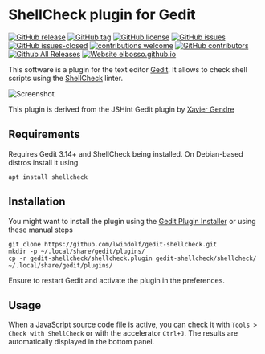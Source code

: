 ShellCheck plugin for Gedit
===========================
<!---
[![start with why](https://img.shields.io/badge/start%20with-why%3F-brightgreen.svg?style=flat)](http://www.ted.com/talks/simon_sinek_how_great_leaders_inspire_action)
--->
[![GitHub release](https://img.shields.io/github/release/elbosso/gedit-shellcheck/all.svg?maxAge=1)](https://GitHub.com/elbosso/gedit-shellcheck/releases/)
[![GitHub tag](https://img.shields.io/github/tag/elbosso/gedit-shellcheck.svg)](https://GitHub.com/elbosso/gedit-shellcheck/tags/)
[![GitHub license](https://img.shields.io/github/license/elbosso/gedit-shellcheck.svg)](https://github.com/elbosso/gedit-shellcheck/blob/master/LICENSE)
[![GitHub issues](https://img.shields.io/github/issues/elbosso/gedit-shellcheck.svg)](https://GitHub.com/elbosso/gedit-shellcheck/issues/)
[![GitHub issues-closed](https://img.shields.io/github/issues-closed/elbosso/gedit-shellcheck.svg)](https://GitHub.com/elbosso/gedit-shellcheck/issues?q=is%3Aissue+is%3Aclosed)
[![contributions welcome](https://img.shields.io/badge/contributions-welcome-brightgreen.svg?style=flat)](https://github.com/elbosso/gedit-shellcheck/issues)
[![GitHub contributors](https://img.shields.io/github/contributors/elbosso/gedit-shellcheck.svg)](https://GitHub.com/elbosso/gedit-shellcheck/graphs/contributors/)
[![Github All Releases](https://img.shields.io/github/downloads/elbosso/gedit-shellcheck/total.svg)](https://github.com/elbosso/gedit-shellcheck)
[![Website elbosso.github.io](https://img.shields.io/website-up-down-green-red/https/elbosso.github.io.svg)](https://elbosso.github.io/)


This software is a plugin for the text editor [Gedit][1]. It allows to check shell scripts using the [ShellCheck][2] linter.

![Screenshot](https://lzone.de/images/gedit-shellcheck.png)

This plugin is derived from the JSHint Gedit plugin by [Xavier Gendre][3]

Requirements
------------

Requires Gedit 3.14+ and ShellCheck being installed. On Debian-based distros install it using

```
apt install shellcheck
```

Installation
------------

You might want to install the plugin using the [Gedit Plugin Installer](https://github.com/lwindolf/gedit-plugininstaller) or using these manual steps

    git clone https://github.com/lwindolf/gedit-shellcheck.git
    mkdir -p ~/.local/share/gedit/plugins/
    cp -r gedit-shellcheck/shellcheck.plugin gedit-shellcheck/shellcheck/ ~/.local/share/gedit/plugins/

Ensure to restart Gedit and activate the plugin in the preferences.

Usage
-----

When a JavaScript source code file is active, you can check it with `Tools > Check with ShellCheck` or with the accelerator `Ctrl+J`. The results are automatically displayed in the bottom panel.


  [1]: https://wiki.gnome.org/Apps/Gedit
  [2]: https://www.shellcheck.net/
  [3]: https://github.com/Meseira/gedit-jshint
